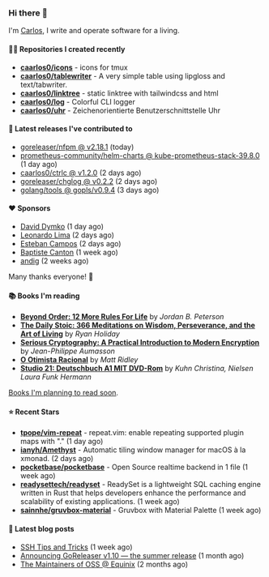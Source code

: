 ### Hi there 👋

I'm [Carlos](https://caarlos0.dev), I write and operate software for a living.

#### 👨‍💻 Repositories I created recently
- **[caarlos0/icons](https://github.com/caarlos0/icons)** - icons for tmux
- **[caarlos0/tablewriter](https://github.com/caarlos0/tablewriter)** - A very simple table using lipgloss and text/tabwriter.
- **[caarlos0/linktree](https://github.com/caarlos0/linktree)** - static linktree with tailwindcss and html
- **[caarlos0/log](https://github.com/caarlos0/log)** - Colorful CLI logger
- **[caarlos0/uhr](https://github.com/caarlos0/uhr)** - Zeichenorientierte Benutzerschnittstelle Uhr

#### 🚀 Latest releases I've contributed to


- [goreleaser/nfpm @ v2.18.1](https://github.com/goreleaser/nfpm/releases/tag/v2.18.1) (today)
- [prometheus-community/helm-charts @ kube-prometheus-stack-39.8.0](https://github.com/prometheus-community/helm-charts/releases/tag/kube-prometheus-stack-39.8.0) (1 day ago)
- [caarlos0/ctrlc @ v1.2.0](https://github.com/caarlos0/ctrlc/releases/tag/v1.2.0) (2 days ago)
- [goreleaser/chglog @ v0.2.2](https://github.com/goreleaser/chglog/releases/tag/v0.2.2) (2 days ago)
- [golang/tools @ gopls/v0.9.4](https://github.com/golang/tools/releases/tag/gopls%2Fv0.9.4) (3 days ago)

#### ❤️ Sponsors
- [David Dymko](https://github.com/ddymko) (1 day ago)
- [Leonardo Lima](https://github.com/leozz37) (2 days ago)
- [Esteban Campos](https://github.com/stvmachine) (2 days ago)
- [Baptiste Canton](https://github.com/batmac) (1 week ago)
- [andig](https://github.com/andig) (2 weeks ago)

Many thanks everyone! 🙏

#### 📚 Books I'm reading
- **[Beyond Order: 12 More Rules For Life](https://www.goodreads.com/book/show/57422874-beyond-order)** by _Jordan B. Peterson_
- **[The Daily Stoic: 366 Meditations on Wisdom, Perseverance, and the Art of Living](https://www.goodreads.com/book/show/29093292-the-daily-stoic)** by _Ryan Holiday_
- **[Serious Cryptography: A Practical Introduction to Modern Encryption](https://www.goodreads.com/book/show/36265193-serious-cryptography)** by _Jean-Philippe Aumasson_
- **[O Otimista Racional](https://www.goodreads.com/book/show/32706964-o-otimista-racional)** by _Matt Ridley_
- **[Studio 21: Deutschbuch A1 MIT DVD-Rom](https://www.goodreads.com/book/show/25495148-studio-21)** by _Kuhn Christina, Nielsen Laura Funk Hermann_

[Books I'm planning to read soon](https://www.amazon.com.br/hz/wishlist/ls/EB8P7VS717SV).

#### ⭐ Recent Stars


- **[tpope/vim-repeat](https://github.com/tpope/vim-repeat)** - repeat.vim: enable repeating supported plugin maps with &#34;.&#34; (1 day ago)
- **[ianyh/Amethyst](https://github.com/ianyh/Amethyst)** - Automatic tiling window manager for macOS à la xmonad. (2 days ago)
- **[pocketbase/pocketbase](https://github.com/pocketbase/pocketbase)** - Open Source realtime backend in 1 file (1 week ago)
- **[readysettech/readyset](https://github.com/readysettech/readyset)** - ReadySet is a lightweight SQL caching engine written in Rust that helps developers enhance the performance and scalability of existing applications.  (1 week ago)
- **[sainnhe/gruvbox-material](https://github.com/sainnhe/gruvbox-material)** - Gruvbox with Material Palette (1 week ago)

#### 📄 Latest blog posts
- [SSH Tips and Tricks](https://carlosbecker.com/posts/ssh-tips-and-tricks/) (1 week ago)
- [Announcing GoReleaser v1.10 — the summer release](https://carlosbecker.com/posts/goreleaser-v1.10/) (1 month ago)
- [The Maintainers of OSS @ Equinix](https://carlosbecker.com/posts/equinix-maintainers-oss/) (2 months ago)
